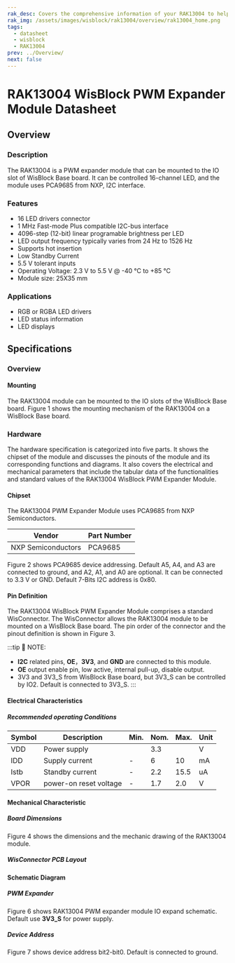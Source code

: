 ```yaml
---
rak_desc: Covers the comprehensive information of your RAK13004 to help you in using it. This information includes technical specifications, characteristics, and requirements, and it also discusses the device components.
rak_img: /assets/images/wisblock/rak13004/overview/rak13004_home.png
tags:
  - datasheet
  - wisblock
  - RAK13004
prev: ../Overview/
next: false
---
```


# RAK13004 WisBlock PWM Expander Module Datasheet

## Overview

### Description

The RAK13004 is a PWM expander module that can be mounted to the IO slot of WisBlock Base board. It can be controlled 16-channel LED, and the module uses PCA9685 from NXP, I2C interface.

### Features

- 16 LED drivers connector
- 1&nbsp;MHz Fast-mode Plus compatible I2C-bus interface
- 4096-step (12-bit) linear programable brightness per LED
- LED output frequency typically varies from 24&nbsp;Hz to 1526&nbsp;Hz
- Supports hot insertion
- Low Standby Current
- 5.5&nbsp;V tolerant inputs
- Operating Voltage: 2.3&nbsp;V to 5.5&nbsp;V @ -40&nbsp;°C to +85&nbsp;°C
- Module size: 25X35&nbsp;mm

### Applications

- RGB or RGBA LED drivers
- LED status information
- LED displays

## Specifications

### Overview 

#### Mounting 

The RAK13004 module can be mounted to the IO slots of the WisBlock Base board. Figure 1 shows the mounting mechanism of the RAK13004 on a WisBlock Base board. 

<rk-img
  src="/assets/images/wisblock/rak13004/datasheet/image-20210312115347019.png"
  width="60%"
  caption="RAK13004 WisBlock PWM Expander Module Mounting"
/>

### Hardware

The hardware specification is categorized into five parts. It shows the chipset of the module and discusses the pinouts of the module and its corresponding functions and diagrams. It also covers the electrical and mechanical parameters that include the tabular data of the functionalities and standard values of the RAK13004 WisBlock PWM Expander Module.

#### Chipset

The RAK13004 PWM Expander Module uses PCA9685 from NXP Semiconductors. 

| Vendor             | Part Number |
| ------------------ | ----------- |
| NXP Semiconductors | PCA9685     |

Figure 2 shows PCA9685 device addressing. Default A5, A4, and A3 are connected to ground, and A2, A1, and A0 are optional. It can be connected to 3.3&nbsp;V or GND. Default 7-Bits I2C address is 0x80.

<rk-img
  src="/assets/images/wisblock/rak13004/datasheet/image-20210312115812406.png"
  width="40%"
  caption="The PCA9685 device addressing"
/>

#### Pin Definition

The RAK13004 WisBlock PWM Expander Module comprises a standard WisConnector. The WisConnector allows the RAK13004 module to be mounted on a WisBlock Base board. The pin order of the connector and the pinout definition is shown in Figure 3. 

:::tip 📝 NOTE:
- **I2C** related pins, **OE**，**3V3**, and **GND** are connected to this module.
- **OE** output enable pin, low active, internal pull-up, disable output.
- 3V3 and 3V3_S from WisBlock Base board, but 3V3_S can be controlled by IO2. Default is connected to 3V3_S.
:::

<rk-img
  src="/assets/images/wisblock/rak13004/datasheet/rak13004_pinout.svg"
  width="70%"
  caption="RAK13004 WisBlock PWM Expander Module Pinout"
/>

#### Electrical Characteristics

##### Recommended operating Conditions

| Symbol | Description            | Min. | Nom. | Max. | Unit |
| ------ | ---------------------- | ---- | ---- | ---- | ---- |
| VDD    | Power supply           |      | 3.3  |      | V    |
| IDD    | Supply current         | -    | 6    | 10   | mA   |
| Istb   | Standby current        | -    | 2.2  | 15.5 | uA   |
| VPOR   | power-on reset voltage | -    | 1.7  | 2.0  | V    |

#### Mechanical Characteristic

##### Board Dimensions

Figure 4 shows the dimensions and the mechanic drawing of the RAK13004 module.

<rk-img
  src="/assets/images/wisblock/rak13004/datasheet/image-20210225140329283.png"
  width="70%"
  caption="RAK13004 WisBlock PWM Expand Module Mechanic Drawing"
/>

##### WisConnector PCB Layout

<rk-img
  src="/assets/images/wisblock/rak13004/datasheet/image-20201228093039748.png"
  width="100%"
  caption="WisConnector PCB Footprint and recommendations"
/>

#### Schematic Diagram
##### PWM Expander

Figure 6 shows RAK13004 PWM expander module IO expand schematic. Default use **3V3_S** for power supply.

<rk-img
  src="/assets/images/wisblock/rak13004/datasheet/image-20210312134615250.png"
  width="80%"
  caption="RAK13004 WisBlock PWM Expander Schematic"
/>

##### Device Address

Figure 7 shows device address bit2-bit0. Default is connected to ground.

<rk-img
  src="/assets/images/wisblock/rak13004/datasheet/image-20210312134715573.png"
  width="30%"
  caption="RAK13004 WisBlock Device Address A2-A0"
/>


